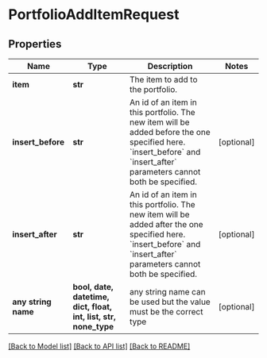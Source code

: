# PortfolioAddItemRequest


## Properties
Name | Type | Description | Notes
------------ | ------------- | ------------- | -------------
**item** | **str** | The item to add to the portfolio. | 
**insert_before** | **str** | An id of an item in this portfolio. The new item will be added before the one specified here. &#x60;insert_before&#x60; and &#x60;insert_after&#x60; parameters cannot both be specified. | [optional] 
**insert_after** | **str** | An id of an item in this portfolio. The new item will be added after the one specified here. &#x60;insert_before&#x60; and &#x60;insert_after&#x60; parameters cannot both be specified. | [optional] 
**any string name** | **bool, date, datetime, dict, float, int, list, str, none_type** | any string name can be used but the value must be the correct type | [optional]

[[Back to Model list]](../README.md#documentation-for-models) [[Back to API list]](../README.md#documentation-for-api-endpoints) [[Back to README]](../README.md)


